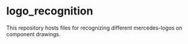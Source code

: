 # logo_recognition
This repository hosts files for recognizing different mercedes-logos on component drawings. 
